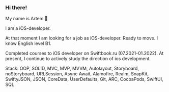 ### Hi there!
My name is Artem 👋

I am a iOS-developer.

At that moment I am looking for a job as iOS-developer. Ready to move. I know English level B1.

Completed courses to iOS developer on Swiftbook.ru (07.2021-01.2022). At present, I continue to actively study the direction of ios development.

Stack: OOP, SOLID, MVC, MVP, MVVM, Autolayout, Storyboard, noStoryboard, URLSession, Async Await, Alamofire, Realm, SnapKit, SwiftyJSON, JSON, CoreData, UserDefaults, Git, ARC, CocoaPods, SwiftUI, SQL
